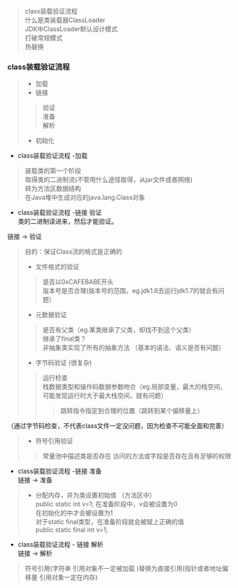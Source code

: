 >class装载验证流程  
什么是类装载器ClassLoader  
JDK中ClassLoader默认设计模式  
打破常规模式  
热替换  

### class装载验证流程
>- 加载
>- 链接
>>验证  
准备  
解析
>- 初始化

- class装载验证流程 -加载
>装载类的第一个阶段  
取得类的二进制流(不管用什么途径取得，从jar文件或者网络)  
转为方法区数据结构  
在Java堆中生成对应的java.lang.Class对象

- class装载验证流程 -链接 验证  
类的二进制读进来，然后才能验证。

链接 -> 验证  
>目的：保证Class流的格式是正确的
>- 文件格式的验证
>>是否以0xCAFEBABE开头  
>>版本号是否合理(版本号的范围，eg.jdk1.6去运行jdk1.7的就会有问题）
>- 元数据验证
>>是否有父类（eg.某类继承了父类，却找不到这个父类）  
>>继承了final类？  
>>非抽象类实现了所有的抽象方法
（基本的语法、语义是否有问题）  
>- 字节码验证 (很复杂)
>>运行检查  
栈数据类型和操作码数据参数吻合（eg.局部变量，最大的栈空间，可能发现运行时大于最大栈空间，就有问题）  
>>>跳转指令指定到合理的位置（跳转到某个偏移量上）

（通过字节码检查，不代表class文件一定没问题，因为检查不可能全面和完善）
>- 符号引用验证  
>>常量池中描述类是否存在
>>访问的方法或字段是否存在且有足够的权限

- class装载验证流程 -链接 准备  
链接 -> 准备
>- 分配内存，并为类设置初始值 （方法区中）  
public static int v=1;
在准备阶段中，v会被设置为0  
在初始化的<clinit>中才会被设置为1  
对于static final类型，在准备阶段就会被赋上正确的值   
public static final  int v=1;

- class装载验证流程 - 链接 解析  
链接 -> 解析
>符号引用(字符串
引用对象不一定被加载
)替换为直接引用(指针或者地址偏移量
引用对象一定在内存)